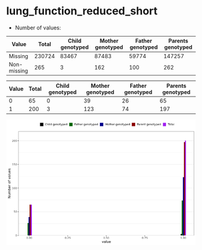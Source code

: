 # lung_function_reduced_short
- Number of values:

| Value | Total | Child genotyped | Mother genotyped | Father genotyped | Parents genotyped |
| ----- | ----- | --------------- | ---------------- | ---------------- |---------------- |
| Missing | 230724 | 83467 | 87483 | 59774 | 147257 |
| Non-missing | 265 | 3 | 162 | 100 | 262 |

| Value | Total | Child genotyped | Mother genotyped | Father genotyped | Parents genotyped |
| ----- | ----- | --------------- | ---------------- | ---------------- |---------------- |
| 0 | 65 | 0 | 39 | 26 | 65 |
| 1 | 200 | 3 | 123 | 74 | 197 |



![](lung_function_reduced_short_n.png)



